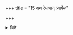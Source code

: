 +++
title = "15 अथ रेभाणान् त्र्यार्षेयः"

+++

<details><summary>थिते</summary>

15. Now there are three R̥ṣis of Rebhas. (The Hotr̥ says): O Kāshyapa, Āvatsāra, Raibha. (The Adhvaryu says): In the manner of Rebha, Avatsāra, Kaśyapa.  
</details>
